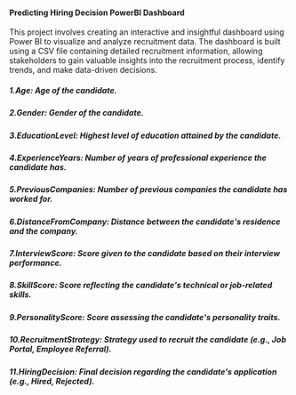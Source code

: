 #### Predicting Hiring Decision PowerBI Dashboard
This project involves creating an interactive and insightful dashboard using Power BI to visualize and analyze recruitment data. The dashboard is built using a CSV file containing detailed recruitment information, allowing stakeholders to gain valuable insights into the recruitment process, identify trends, and make data-driven decisions.
##### 1.Age: Age of the candidate.
##### 2.Gender: Gender of the candidate.
##### 3.EducationLevel: Highest level of education attained by the candidate.
##### 4.ExperienceYears: Number of years of professional experience the candidate has.
##### 5.PreviousCompanies: Number of previous companies the candidate has worked for.
##### 6.DistanceFromCompany: Distance between the candidate's residence and the company.
##### 7.InterviewScore: Score given to the candidate based on their interview performance.
##### 8.SkillScore: Score reflecting the candidate's technical or job-related skills.
##### 9.PersonalityScore: Score assessing the candidate's personality traits.
##### 10.RecruitmentStrategy: Strategy used to recruit the candidate (e.g., Job Portal, Employee Referral).
##### 11.HiringDecision: Final decision regarding the candidate's application (e.g., Hired, Rejected).
